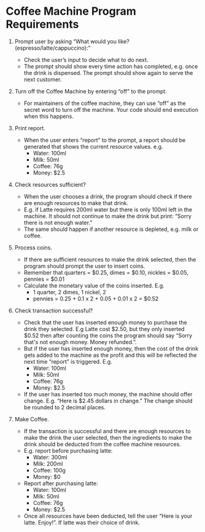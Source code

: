 # Coffee Machine Program Requirements
1. Prompt user by asking “What would you like? (espresso/latte/cappuccino):”
    - Check the user’s input to decide what to do next.
    - The prompt should show every time action has completed, e.g. once the drink is
    dispensed. The prompt should show again to serve the next customer.

2. Turn off the Coffee Machine by entering “off” to the prompt.
    - For maintainers of the coffee machine, they can use “off” as the secret word to turn off
    the machine. Your code should end execution when this happens.

3. Print report.
    - When the user enters “report” to the prompt, a report should be generated that shows
    the current resource values. e.g.
        - Water: 100ml
        - Milk: 50ml
        - Coffee: 76g
        - Money: $2.5

4. Check resources sufficient?
    - When the user chooses a drink, the program should check if there are enough
    resources to make that drink.
    - E.g. if Latte requires 200ml water but there is only 100ml left in the machine. It should
    not continue to make the drink but print: “Sorry there is not enough water.”
    - The same should happen if another resource is depleted, e.g. milk or coffee.

5. Process coins.
    - If there are sufficient resources to make the drink selected, then the program should
    prompt the user to insert coins.
    - Remember that quarters = $0.25, dimes = $0.10, nickles = $0.05, pennies = $0.01
    - Calculate the monetary value of the coins inserted. E.g. 
        - 1 quarter, 2 dimes, 1 nickel, 2
        - pennies = 0.25 + 0.1 x 2 + 0.05 + 0.01 x 2 = $0.52

6. Check transaction successful?
    - Check that the user has inserted enough money to purchase the drink they selected.
    E.g Latte cost $2.50, but they only inserted $0.52 then after counting the coins the
    program should say “Sorry that's not enough money. Money refunded.”.
    - But if the user has inserted enough money, then the cost of the drink gets added to the
    machine as the profit and this will be reflected the next time “report” is triggered. E.g.
        - Water: 100ml
        - Milk: 50ml
        - Coffee: 76g
        - Money: $2.5
    - If the user has inserted too much money, the machine should offer change.
    E.g. “Here is $2.45 dollars in change.” The change should be rounded to 2 decimal
    places.

7. Make Coffee.
    - If the transaction is successful and there are enough resources to make the drink the
    user selected, then the ingredients to make the drink should be deducted from the
    coffee machine resources. 
    - E.g. report before purchasing latte:
        - Water: 300ml
        - Milk: 200ml
        - Coffee: 100g
        - Money: $0
    - Report after purchasing latte:
        - Water: 100ml
        - Milk: 50ml
        - Coffee: 76g
        - Money: $2.5
    - Once all resources have been deducted, tell the user “Here is your latte. Enjoy!”. If
    latte was their choice of drink.